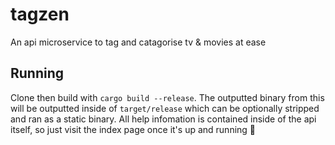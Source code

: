 # tagzen

An api microservice to tag and catagorise tv & movies at ease

## Running

Clone then build with `cargo build --release`. The outputted binary from this will be outputted inside of `target/release` which can be optionally stripped and ran as a static binary. All help infomation is contained inside of the api itself, so just visit the index page once it's up and running 👐
